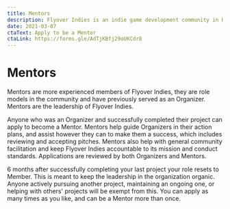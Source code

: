 ```yaml
---
title: Mentors
description: Flyover Indies is an indie game development community in Kansas City in Midwest region. Join us for events and to connect with game developers in the area.
date: 2021-03-07
ctaText: Apply to be a Mentor
ctaLink: https://forms.gle/AdTjKBfj29oUKCdr8
---
```


# Mentors

Mentors are more experienced members of Flyover Indies, they are role models in the community and have previously served as an Organizer. Mentors are the leadership of Flyover Indies.

Anyone who was an Organizer and successfully completed their project can apply to become a Mentor. Mentors help guide Organizers in their action plans, and assist however they can to make them a success, which includes reviewing and accepting pitches. Mentors also help with general community facilitation and keep Flyover Indies accountable to its mission and conduct standards. Applications are reviewed by both Organizers and Mentors.

6 months after successfully completing your last project your role resets to Member. This is meant to keep the leadership in the organization organic. Anyone actively pursuing another project, maintaining an ongoing one, or helping with others' projects will be exempt from this. You can apply as many times as you like, and can be a Mentor more than once.
